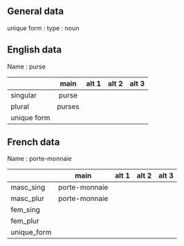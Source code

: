 ## General data

unique form :
type : noun

## English data

Name : purse

|             |  main  | alt 1 | alt 2 | alt 3 |
| :---------- | :----: | :---: | :---: | ----- |
| singular    | purse  |       |       |       |
| plural      | purses |       |       |       |
| unique form |        |       |       |       |

## French data

Name : porte-monnaie

|             |     main      | alt 1 | alt 2 | alt 3 |
| :---------- | :-----------: | :---: | :---: | :---: |
| masc_sing   | porte-monnaie |       |       |       |
| masc_plur   | porte-monnaie |       |       |       |
| fem_sing    |               |       |       |       |
| fem_plur    |               |       |       |       |
| unique_form |               |       |       |       |


